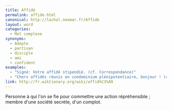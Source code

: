 ```yaml
---
title: Affidé
permalink: affide.html
canonical: http://lachal.neamar.fr/Affide
layout: word
categories:
  - Mot complexe
synonyms:
  - Adepte
  - partisan
  - disciple
  - ami
  - confident
examples:
  - "Signé: Votre affidé stipendié. (cf. Correspondance)"
  - "Chers affidés réunis en condominium plénipotentiaire, bonjour ! (cf. Correspondance)"
link: http://fr.wiktionary.org/wiki/affid%C3%A9
---
```


Personne à qui l'on se fie pour commettre une action répréhensible ; membre d'une société secrète, d'un complot.

